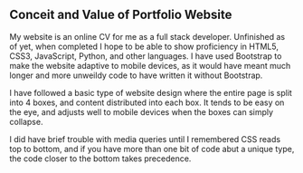 ## Conceit and Value of Portfolio Website

My website is an online CV for me as a full stack developer. Unfinished as of yet, when completed I hope to be able to show proficiency in HTML5, CSS3, JavaScript, Python, and other languages. I have used Bootstrap to make the website adaptive to mobile devices, as it would have meant much longer and more unweildy code to have written it without Bootstrap.

I have followed a basic type of website design where the entire page is split into 4 boxes, and content distributed into each box. It tends to be easy on the eye, and adjusts well to mobile devices when the boxes can simply collapse.

I did have brief trouble with media queries until I remembered CSS reads top to bottom, and if you have more than one bit of code abut a unique type, the code closer to the bottom takes precedence.